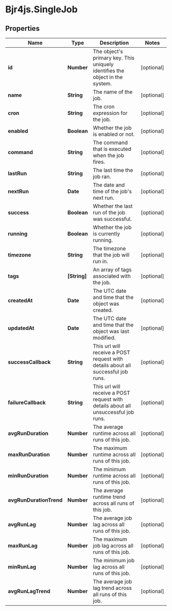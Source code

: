 # Bjr4js.SingleJob

## Properties

Name | Type | Description | Notes
------------ | ------------- | ------------- | -------------
**id** | **Number** | The object&#39;s primary key. This uniquely identifies the object in the system. | [optional] 
**name** | **String** | The name of the job. | [optional] 
**cron** | **String** | The cron expression for the job. | [optional] 
**enabled** | **Boolean** | Whether the job is enabled or not. | [optional] 
**command** | **String** | The command that is executed when the job fires. | [optional] 
**lastRun** | **String** | The last time the job ran. | [optional] 
**nextRun** | **Date** | The date and time of the job&#39;s next run. | [optional] 
**success** | **Boolean** | Whether the last run of the job was successful. | [optional] 
**running** | **Boolean** | Whether the job is currently running. | [optional] 
**timezone** | **String** | The timezone that the job will run in. | [optional] 
**tags** | **[String]** | An array of tags associated with the job. | [optional] 
**createdAt** | **Date** | The UTC date and time that the object was created. | [optional] 
**updatedAt** | **Date** | The UTC date and time that the object was last modified. | [optional] 
**successCallback** | **String** | This url will receive a POST request with details about all successful job runs. | [optional] 
**failureCallback** | **String** | This url will receive a POST request with details about all unsuccessful job runs. | [optional] 
**avgRunDuration** | **Number** | The average runtime across all runs of this job. | [optional] 
**maxRunDuration** | **Number** | The maximum runtime across all runs of this job. | [optional] 
**minRunDuration** | **Number** | The minimum runtime across all runs of this job. | [optional] 
**avgRunDurationTrend** | **Number** | The average runtime trend across all runs of this job. | [optional] 
**avgRunLag** | **Number** | The average job lag across all runs of this job. | [optional] 
**maxRunLag** | **Number** | The maximum job lag across all runs of this job. | [optional] 
**minRunLag** | **Number** | The minimum job lag across all runs of this job. | [optional] 
**avgRunLagTrend** | **Number** | The average job lag trend across all runs of this job. | [optional] 


